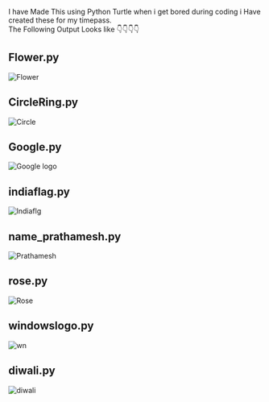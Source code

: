 I have Made This using Python Turtle when i get bored during coding i Have created these for my timepass. <br/>
The Following Output Looks like 👇👇👇👇

## Flower.py
![Flower](https://user-images.githubusercontent.com/87264935/172403024-0275c7a4-5a32-4867-94d3-d38c92a0cc59.png)

## CircleRing.py
![Circle](https://user-images.githubusercontent.com/87264935/172403309-a9984f4f-8b8c-45b3-b80e-6e741c53e8b6.png)

## Google.py
![Google logo](https://user-images.githubusercontent.com/87264935/172403384-a55bda88-1099-4c0a-b23f-733ae1a05b1d.png)

## indiaflag.py
![Indiaflg](https://user-images.githubusercontent.com/87264935/172403440-b9d3a478-e0a1-4004-851a-26c459e5acb8.png)

## name_prathamesh.py
![Prathamesh](https://user-images.githubusercontent.com/87264935/172403505-0082204d-0491-4b84-b429-ca1d3a3f76dc.png)

## rose.py
![Rose](https://user-images.githubusercontent.com/87264935/172403649-9bf7318e-c843-46a9-ba92-4c23a36d2146.png)

## windowslogo.py
![wn](https://user-images.githubusercontent.com/87264935/172403732-86782710-9b4a-414a-8baa-a369da70ff1c.png)

## diwali.py
![diwali](https://user-images.githubusercontent.com/87264935/197512745-98e9577a-c519-4c1b-abf4-3e4f2d0cc050.png)
